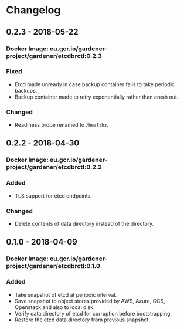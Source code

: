 # Changelog

## 0.2.3 - 2018-05-22

### Docker Image: eu.gcr.io/gardener-project/gardener/etcdbrctl:0.2.3

### Fixed

- Etcd made unready in case backup container fails to take periodic backups.
- Backup container made to retry exponentially rather than crash out.

### Changed

- Readiness probe renamed to `/healthz`.

## 0.2.2 - 2018-04-30

### Docker Image: eu.gcr.io/gardener-project/gardener/etcdbrctl:0.2.2 

### Added
- TLS support for etcd endpoints.

### Changed
- Delete contents of data directory instead of the directory.

## 0.1.0 - 2018-04-09

### Docker Image: eu.gcr.io/gardener-project/gardener/etcdbrctl:0.1.0

### Added

- Take snapshot of etcd at periodic interval.
- Save snapshot to object stores provided by AWS, Azure, GCS, Openstack and also to local disk.
- Verify data directory of etcd for corruption before bootstrapping.
- Restore the etcd data directory from previous snapshot. 

[Unreleased]: https://github.com/gardener/etcd-backup-restore/compare/0.2.2...HEAD
